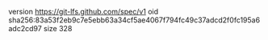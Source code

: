 version https://git-lfs.github.com/spec/v1
oid sha256:83a53f2eb9c7e5ebb63a34cf5ae4067f794fc49c37adcd2f0fc195a6adc2cd97
size 328
